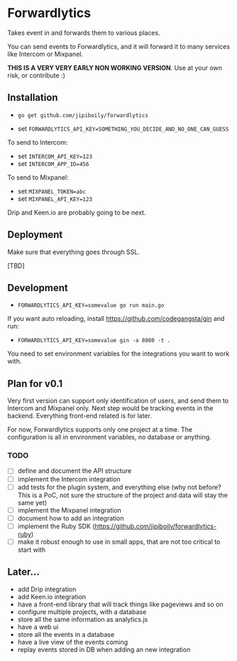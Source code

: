 # Forwardlytics

Takes event in and forwards them to various places.

You can send events to Forwardlytics, and it will forward it to many services like Intercom or Mixpanel.

**THIS IS A VERY VERY EARLY NON WORKING VERSION**. Use at your own risk, or contribute :)

## Installation

- `go get github.com/jipiboily/forwardlytics`

- set `FORWARDLYTICS_API_KEY=SOMETHING_YOU_DECIDE_AND_NO_ONE_CAN_GUESS`

To send to Intercom:
- set `INTERCOM_API_KEY=123`
- set `INTERCOM_APP_ID=456`

To send to Mixpanel:
- set `MIXPANEL_TOKEN=abc`
- set `MIXPANEL_API_KEY=123`

Drip and Keen.io are probably going to be next.

## Deployment

Make sure that everything goes through SSL.

[TBD]

## Development

- `FORWARDLYTICS_API_KEY=somevalue go run main.go`

If you want auto reloading, install https://github.com/codegangsta/gin and run:

- `FORWARDLYTICS_API_KEY=somevalue gin -a 8080 -t .`

You need to set environment variables for the integrations you want to work with.

## Plan for v0.1

Very first version can support only identification of users, and send them to Intercom and Mixpanel only. Next step would be tracking events in the backend. Everything front-end related is for later.

For now, Forwardlytics supports only one project at a time. The configuration is all in environment variables, no database or anything.

### TODO

- [ ] define and document the API structure
- [ ] implement the Intercom integration
- [ ] add tests for the plugin system, and everything else (why not before? This is a PoC, not sure the structure of the project and data will stay the same yet)
- [ ] implement the Mixpanel integration
- [ ] document how to add an integration
- [ ] implement the Ruby SDK (https://github.com/jipiboily/forwardlytics-ruby)
- [ ] make it robust enough to use in small apps, that are not too critical to start with

## Later...
- add Drip integration
- add Keen.io integration
- have a front-end library that will track things like pageviews and so on
- configure multiple projects, with a database
- store all the same information as analytics.js
- have a web ui
- store all the events in a database
- have a live view of the events coming
- replay events stored in DB when adding an new integration